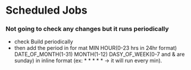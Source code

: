# Scheduled Jobs
### Not going to check any changes but it runs periodically
- check Build periodically
- then add the period in for mat MIN HOUR(0-23 hrs in 24hr format) DATE_OF_MONTH(1-31) MONTH(1-12) DASY_OF_WEEK(0-7 and & are sunday) in inline format (ex: * * * * * -> it will run every min).